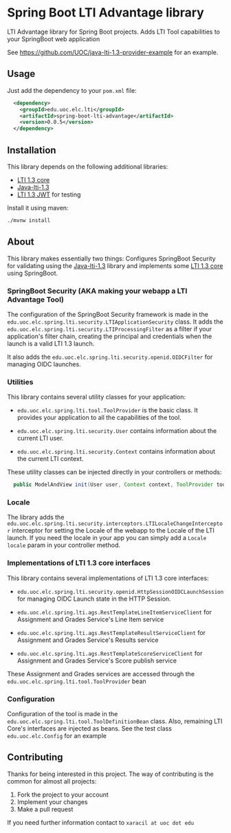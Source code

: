 # Spring Boot LTI Advantage library

LTI Advantage library for Spring Boot projects. Adds LTI Tool capabilities to your SpringBoot web application

See https://github.com/UOC/java-lti-1.3-provider-example for an example.

## Usage

Just add the dependency to your `pom.xml` file:

```xml
  <dependency>
	<groupId>edu.uoc.elc.lti</groupId>
	<artifactId>spring-boot-lti-advantage</artifactId>
	<version>0.0.5</version>
  </dependency>
```  


## Installation

This library depends on the following additional libraries:

* [LTI 1.3 core](https://github.com/UOC/java-lti-1.3-core)
* [Java-lti-1.3](https://github.com/UOC/java-lti-1.3)
* [LTI 1.3 JWT](https://github.com/UOC/java-lti-1.3-jwt) for testing

Install it using maven:

```bash
./mvnw install
```

## About

This library makes essentially two things: Configures SpringBoot Security for validating using the [Java-lti-1.3](https://github.com/UOC/java-lti-1.3) 
library and implements some [LTI 1.3 core](https://github.com/UOC/java-lti-1.3-core#about) using SpringBoot.

### SpringBoot Security (AKA making your webapp a LTI Advantage Tool)

The configuration of the SpringBoot Security framework is made in the `edu.uoc.elc.spring.lti.security.LTIApplicationSecurity` class.
It adds the `edu.uoc.elc.spring.lti.security.LTIProcessingFilter` as a filter if your application's filter chain, creating the principal 
and credentials when the launch is a valid LTI 1.3 launch.

It also adds the `edu.uoc.elc.spring.lti.security.openid.OIDCFilter` for managing OIDC launches.

### Utilities

This library contains several utility classes for your application:

* `edu.uoc.elc.spring.lti.tool.ToolProvider` is the basic class. It provides your application to all the
capabilities of the tool.

* `edu.uoc.elc.spring.lti.security.User` contains information about the current LTI user.

* `edu.uoc.elc.spring.lti.security.Context` contains information about the current LTI context.

These utility classes can be injected directly in your controllers or methods:

```java
  public ModelAndView init(User user, Context context, ToolProvider toolProvider) {
``` 

### Locale

The library adds the `edu.uoc.elc.spring.lti.security.interceptors.LTILocaleChangeInterceptor` interceptor for
setting the Locale of the webapp to the Locale of the LTI launch. If you need the locale in your app you can simply 
add a `Locale locale` param in your controller method.

### Implementations of LTI 1.3 core interfaces

This library contains several implementations of LTI 1.3 core interfaces:

* `edu.uoc.elc.spring.lti.security.openid.HttpSessionOIDCLaunchSession` for managing OIDC Launch 
state in the HTTP Session.

* `edu.uoc.elc.spring.lti.ags.RestTemplateLineItemServiceClient` for Assignment and Grades Service's Line Item service

* `edu.uoc.elc.spring.lti.ags.RestTemplateResultServiceClient` for Assignment and Grades Service's Results service

* `edu.uoc.elc.spring.lti.ags.RestTemplateScoreServiceClient` for Assignment and Grades Service's Score publish service

These Assignment and Grades services are accessed through the `edu.uoc.elc.spring.lti.tool.ToolProvider` bean

### Configuration

Configuration of the tool is made in the `edu.uoc.elc.spring.lti.tool.ToolDefinitionBean` class. Also, remaining 
LTI Core's interfaces are injected as beans. See the test class `edu.uoc.elc.Config` for an example 

## Contributing

Thanks for being interested in this project. The way of contributing is the common for almost all projects:

1. Fork the project to your account
2. Implement your changes
3. Make a pull request

If you need further information contact to `xaracil at uoc dot edu`
